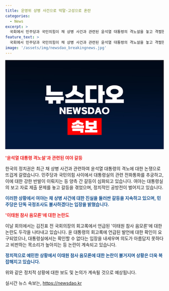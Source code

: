 ```yaml
---
title: 운영위 상병 사건으로 막말·고성으로 혼란
categories:
  - News
excerpt: >
  국회에서 민주당과 국민의힘이 채 상병 사건과 관련된 윤석열 대통령의 격노설을 놓고 격렬한 충돌을 보였다. 여야는 대통령실의 전화통화와 관련하여 강력히 대립하며 공방을 이어갔고, 민주당은 단독 국정조사를 제의했다. 논란의 중심에는 채 상병 특검법과 관련한 대통령의 거부권 주장 등이 있었다. 이에 대해 국민의힘의 의원들은 감성적 선동으로 비판하고, 여야는 공방을 계속하며 정치적 갈등을 나타냈다. 또한, 김진표 전 국회의장의 회고록으로 인한 공방과 대통령 부인의 디올백에 대한 논란도 이어졌다.
feature_text: >
  국회에서 민주당과 국민의힘이 채 상병 사건과 관련된 윤석열 대통령의 격노설을 놓고 격렬한 충돌을 보였다. 여야는 대통령실의 전화통화와 관련하여 강력히 대립하며 공방을 이어갔고, 민주당은 단독 국정조사를 제의했다. 논란의 중심에는 채 상병 특검법과 관련한 대통령의 거부권 주장 등이 있었다. 이에 대해 국민의힘의 의원들은 감성적 선동으로 비판하고, 여야는 공방을 계속하며 정치적 갈등을 나타냈다. 또한, 김진표 전 국회의장의 회고록으로 인한 공방과 대통령 부인의 디올백에 대한 논란도 이어졌다.
image: '/assets/img/newsdao_breakingnews.jpg'
---
```


<p><img src="/assets/img/newsdao_breakingnews.jpg" alt="cryptoinkorea 속보" /></p>

<p><b><span style="color: #ee2323;">'윤석열 대통령 격노설'과 관련된 여야 갈등</span></b></p>

<p>한국의 정치권은 최근 채 상병 사건과 관련하여 윤석열 대통령의 격노에 대한 논쟁으로 뜨겁게 갈렸습니다. 민주당과 국민의힘 사이에서 대통령실의 관련 전화통화를 추궁하고, 이에 대한 강한 반발이 이뤄지는 등 양측 간 갈등이 심화되고 있습니다. 여야는 대통령실의 보고 자료 제출 문제를 놓고 갈등을 겪었으며, 정치적인 공방전이 벌어지고 있습니다.</p>

<p><b><span style="color: #1a5490;">이러한 상황에서 여야는 채 상병 사건에 대한 진실을 둘러싼 갈등을 지속하고 있으며, 민주당은 단독 국정조사도 불사하겠다는 입장을 밝혔습니다.</span></b></p>

<p><b><span style="color: #ee2323;">'이태원 참사 음모론'에 대한 논란도</span></b></p>

<p>이날 회의에서는 김진표 전 국회의장의 회고록에서 언급된 '이태원 참사 음모론'에 대한 논란도 두각을 나타내고 있습니다. 윤 대통령의 회고록에 언급된 발언에 대한 확인이 요구되었으나, 대통령실에서는 확인할 수 없다는 입장을 내세우며 의도가 아름답지 못하다고 비판하는 목소리가 높아지는 등 논란이 계속되고 있습니다.</p>

<p><b><span style="color: #1a5490;">정치적으로 예민한 상황에서 이태원 참사 음모론에 대한 논란이 불거지며 상황은 더욱 복잡해지고 있습니다.</span></b></p>

<p>위와 같은 정치적 상황에 대한 보도 및 논의가 계속될 것으로 예상됩니다.</p>
실시간 뉴스 속보는, <a href="https://newsdao.kr" rel="dofollow">https://newsdao.kr</a>


